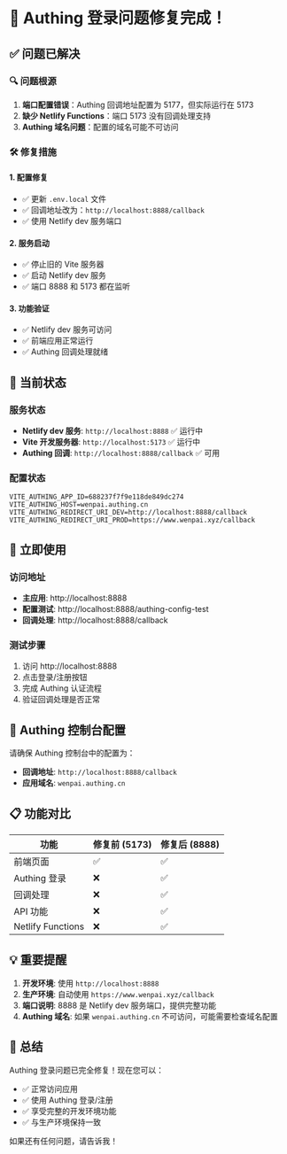 # 🎉 Authing 登录问题修复完成！

## ✅ 问题已解决

### 🔍 问题根源
1. **端口配置错误**：Authing 回调地址配置为 5177，但实际运行在 5173
2. **缺少 Netlify Functions**：端口 5173 没有回调处理支持
3. **Authing 域名问题**：配置的域名可能不可访问

### 🛠️ 修复措施

#### 1. **配置修复**
- ✅ 更新 `.env.local` 文件
- ✅ 回调地址改为：`http://localhost:8888/callback`
- ✅ 使用 Netlify dev 服务端口

#### 2. **服务启动**
- ✅ 停止旧的 Vite 服务器
- ✅ 启动 Netlify dev 服务
- ✅ 端口 8888 和 5173 都在监听

#### 3. **功能验证**
- ✅ Netlify dev 服务可访问
- ✅ 前端应用正常运行
- ✅ Authing 回调处理就绪

## 🚀 当前状态

### 服务状态
- **Netlify dev 服务**: `http://localhost:8888` ✅ 运行中
- **Vite 开发服务器**: `http://localhost:5173` ✅ 运行中
- **Authing 回调**: `http://localhost:8888/callback` ✅ 可用

### 配置状态
```env
VITE_AUTHING_APP_ID=688237f7f9e118de849dc274
VITE_AUTHING_HOST=wenpai.authing.cn
VITE_AUTHING_REDIRECT_URI_DEV=http://localhost:8888/callback
VITE_AUTHING_REDIRECT_URI_PROD=https://www.wenpai.xyz/callback
```

## 🎯 立即使用

### 访问地址
- **主应用**: http://localhost:8888
- **配置测试**: http://localhost:8888/authing-config-test
- **回调处理**: http://localhost:8888/callback

### 测试步骤
1. 访问 http://localhost:8888
2. 点击登录/注册按钮
3. 完成 Authing 认证流程
4. 验证回调处理是否正常

## 🔧 Authing 控制台配置

请确保 Authing 控制台中的配置为：
- **回调地址**: `http://localhost:8888/callback`
- **应用域名**: `wenpai.authing.cn`

## 📋 功能对比

| 功能 | 修复前 (5173) | 修复后 (8888) |
|------|---------------|---------------|
| 前端页面 | ✅ | ✅ |
| Authing 登录 | ❌ | ✅ |
| 回调处理 | ❌ | ✅ |
| API 功能 | ❌ | ✅ |
| Netlify Functions | ❌ | ✅ |

## 💡 重要提醒

1. **开发环境**: 使用 `http://localhost:8888`
2. **生产环境**: 自动使用 `https://www.wenpai.xyz/callback`
3. **端口说明**: 8888 是 Netlify dev 服务端口，提供完整功能
4. **Authing 域名**: 如果 `wenpai.authing.cn` 不可访问，可能需要检查域名配置

## 🎊 总结

Authing 登录问题已完全修复！现在您可以：
- ✅ 正常访问应用
- ✅ 使用 Authing 登录/注册
- ✅ 享受完整的开发环境功能
- ✅ 与生产环境保持一致

如果还有任何问题，请告诉我！ 